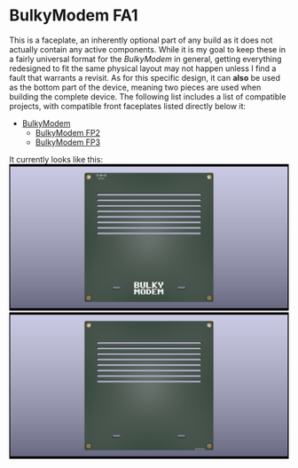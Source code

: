 # BulkyModem FA1
This is a faceplate, an inherently optional part of any build as it does not actually contain any active components. While it is my goal to keep these in a fairly universal format for the *BulkyModem* in general, getting everything redesigned to fit the same physical layout may not happen unless I find a fault that warrants a revisit. As for this specific design, it can **also** be used as the bottom part of the device, meaning two pieces are used when building the complete device. The following list includes a list of compatible projects, with compatible front faceplates listed directly below it:
- [BulkyModem](https://github.com/tebl/BulkyModem/tree/main/BulkyModem%20Module)
  - [BulkyModem FP2](https://github.com/tebl/BulkyModem/tree/main/faceplates/BulkyModem%20FP2)
  - [BulkyModem FP3](https://github.com/tebl/BulkyModem/tree/main/faceplates/BulkyModem%20FP3)

It currently looks like this:
![Preview](https://raw.githubusercontent.com/tebl/BulkyModem/main/gallery/BulkyModem%20FA1.png)
![Preview](https://raw.githubusercontent.com/tebl/BulkyModem/main/gallery/BulkyModem%20FA1_B.png)
